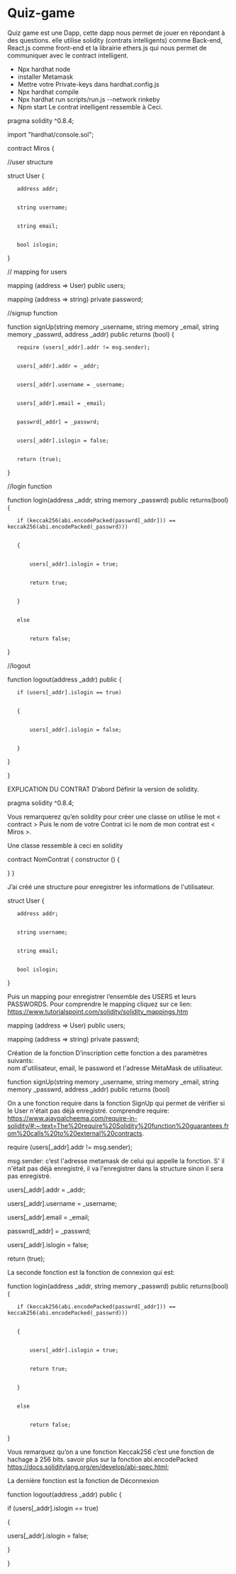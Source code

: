 # Quiz-game

Quiz game est une Dapp, cette dapp nous permet de jouer en répondant à des questions. elle utilise solidity (contrats intelligents) comme Back-end, React.js comme front-end et la librairie ethers.js qui nous permet de communiquer avec le contract intelligent.

* Npx hardhat node
* installer Metamask
* Mettre votre Private-keys dans hardhat.config.js
* Npx hardhat compile
* Npx  hardhat run scripts/run.js --network rinkeby 
* Npm start
Le contrat intelligent ressemble à Ceci.






pragma solidity ^0.8.4;







import "hardhat/console.sol";







contract Miros {







   //user structure


   struct User {


       address addr;


       string username;


       string email;


       bool islogin;


   }







   // mapping for users


   mapping (address => User) public users;


   mapping (address => string) private password;







   //signup function


   function signUp(string memory _username, string memory _email, string memory _passwrd, address _addr) public returns (bool) {


       require (users[_addr].addr != msg.sender);


       users[_addr].addr = _addr;


       users[_addr].username = _username;


       users[_addr].email = _email;


       passwrd[_addr] = _passwrd;


       users[_addr].islogin = false;


       return (true);


   }







   //login function


   function login(address _addr, string memory _passwrd) public returns(bool) {


       if (keccak256(abi.encodePacked(passwrd[_addr])) == keccak256(abi.encodePacked(_passwrd)))


       {


           users[_addr].islogin = true;


           return true;


       }


       else


           return false;


   }







   //logout


   function logout(address _addr) public {


       if (users[_addr].islogin == true)


       {


           users[_addr].islogin = false;


       }


   }


}


EXPLICATION DU CONTRAT
D’abord Définir la version de solidity.

pragma solidity ^0.8.4;

Vous remarquerez qu’en solidity pour créer une classe on utilise le mot < contract > Puis le nom de votre Contrat ici le nom de mon contrat est < Miros >.

Une classe ressemble à ceci en solidity

contract NomContrat {
	constructor () {

}
}

J’ai créé une structure pour enregistrer les informations de l'utilisateur.








   struct User {


       address addr;


       string username;


       string email;


       bool islogin;


   }



Puis un mapping pour enregistrer  l’ensemble des USERS et leurs PASSWORDS.
Pour comprendre le mapping cliquez sur ce lien: https://www.tutorialspoint.com/solidity/solidity_mappings.htm








mapping (address => User) public users;


mapping (address => string) private passwrd;




Création de la fonction D’inscription cette fonction a des paramètres suivants:  
nom d'utilisateur, email, le password et l'adresse MétaMask de utilisateur.

function signUp(string memory _username, string memory _email, string memory _passwrd, address _addr) public returns (bool)

On a une fonction require dans la fonction SignUp qui permet de vérifier si le User n'était pas déjà enregistré.
comprendre require: https://www.ajaypalcheema.com/require-in-solidity/#:~:text=The%20require%20Solidity%20function%20guarantees,from%20calls%20to%20external%20contracts.

require (users[_addr].addr != msg.sender);

msg.sender: c’est l'adresse metamask de celui qui appelle la fonction.
S' il n'était pas déjà enregistré, il va l'enregistrer dans la structure sinon il sera pas enregistré.







users[_addr].addr = _addr;


users[_addr].username = _username;


users[_addr].email = _email;


passwrd[_addr] = _passwrd;


users[_addr].islogin = false;


return (true);





La seconde fonction est la fonction de connexion qui est: 


function login(address _addr, string memory _passwrd) public returns(bool) {




       if (keccak256(abi.encodePacked(passwrd[_addr])) == keccak256(abi.encodePacked(_passwrd)))


       {


           users[_addr].islogin = true;


           return true;


       }


       else


           return false;


   }

Vous remarquez qu’on a une fonction Keccak256 c’est une fonction de hachage à 256 bits.
savoir plus sur la fonction abi.encodePacked https://docs.soliditylang.org/en/develop/abi-spec.html;

La dernière fonction est la fonction de Déconnexion


function logout(address _addr) public {




if (users[_addr].islogin == true)


{


users[_addr].islogin = false;


}


}





